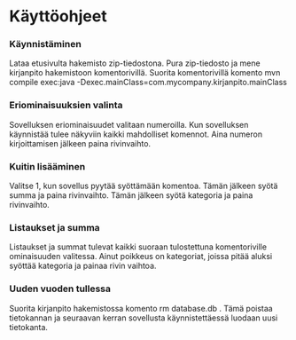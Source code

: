 # Käyttöohjeet

### Käynnistäminen

Lataa etusivulta hakemisto zip-tiedostona. Pura zip-tiedosto ja mene kirjanpito hakemistoon komentorivillä. 
Suorita komentorivillä komento mvn compile exec:java -Dexec.mainClass=com.mycompany.kirjanpito.mainClass

### Eriominaisuuksien valinta

Sovelluksen eriominaisuudet valitaan numeroilla. Kun sovelluksen käynnistää tulee näkyviin kaikki mahdolliset komennot. Aina numeron kirjoittamisen jälkeen paina rivinvaihto.

### Kuitin lisääminen

Valitse 1, kun sovellus pyytää syöttämään komentoa. Tämän jälkeen syötä summa ja paina rivinvaihto. Tämän jälkeen syötä kategoria ja paina rivinvaihto.

### Listaukset ja summa

Listaukset ja summat tulevat kaikki suoraan tulostettuna komentoriville ominaisuuden valitessa. Ainut poikkeus on kategoriat, joissa pitää aluksi syöttää kategoria ja painaa rivin vaihtoa.

### Uuden vuoden tullessa

Suorita kirjanpito hakemistossa komento rm database.db . Tämä poistaa tietokannan ja seuraavan kerran sovellusta käynnistettäessä luodaan uusi tietokanta.
